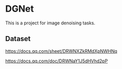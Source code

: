 # DGNet
This is a project for image denoising tasks.
## Dataset
https://docs.qq.com/sheet/DRWNXZkRMdXpNWHNq

https://docs.qq.com/doc/DRWNaY1J5dHVhd2pP
